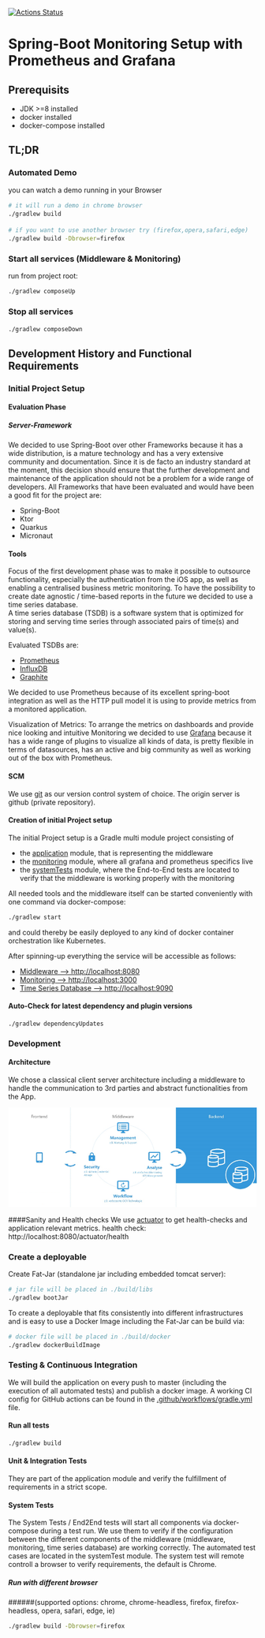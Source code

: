 [![Actions Status](https://github.com/christian-draeger/prometheus-with-grafana-example/workflows/Continious%20Integration/badge.svg)](https://github.com/christian-draeger/prometheus-with-grafana-example/actions?query=workflow%3A"Continious+Integration")

Spring-Boot Monitoring Setup with Prometheus and Grafana
========================================================

## Prerequisits

* JDK >=8 installed
* docker installed
* docker-compose installed

## TL;DR

### Automated Demo
you can watch a demo running in your Browser
```bash
# it will run a demo in chrome browser
./gradlew build

# if you want to use another browser try (firefox,opera,safari,edge)
./gradlew build -Dbrowser=firefox
```

### Start all services (Middleware & Monitoring)
run from project root:

```bash
./gradlew composeUp
```

### Stop all services
```bash
./gradlew composeDown
```

## Development History and Functional Requirements
### Initial Project Setup

#### Evaluation Phase
##### Server-Framework
We decided to use Spring-Boot over other Frameworks because it has a wide distribution, is a mature technology and has a very extensive community and documentation. Since it is de facto an industry standard at the moment, this decision should ensure that the further development and maintenance of the application should not be a problem for a wide range of developers.
All Frameworks that have been evaluated and would have been a good fit for the project are:
* Spring-Boot
* Ktor
* Quarkus
* Micronaut

#### Tools
Focus of the first development phase was to make it possible to outsource functionality, especially the authentication from the iOS app, as well as enabling a centralised business metric monitoring.
To have the possibility to create date agnostic / time-based reports in the future we decided to use a time series database.  
A time series database (TSDB) is a software system that is optimized for storing and serving time series through associated pairs of time(s) and value(s).

Evaluated TSDBs are:
* [Prometheus](https://en.wikipedia.org/wiki/Prometheus_(software))
* [InfluxDB](https://en.wikipedia.org/wiki/InfluxDB)
* [Graphite](https://en.wikipedia.org/wiki/Graphite_(software))

We decided to use Prometheus because of its excellent spring-boot integration as well as the HTTP pull model it is using to provide metrics from a monitored application.

Visualization of Metrics:
To arrange the metrics on dashboards and provide nice looking and intuitive Monitoring we decided to use [Grafana](https://grafana.com/) because it has a wide range of plugins to visualize all kinds of data, is pretty flexible in terms of datasources, has an active and big community as well as working out of the box with Prometheus. 

#### SCM
We use [git](https://git-scm.com/) as our version control system of choice. The origin server is github (private repository).

#### Creation of initial Project setup
The initial Project setup is a Gradle multi module project consisting of
* the [application](./application/README.md) module, that is representing the middleware
* the [monitoring](./monitoring/README.md) module, where all grafana and prometheus specifics live 
* the [systemTests](./systemTests/README.md) module, where the End-to-End tests are located to verify that the middleware is working properly with the monitoring

All needed tools and the middleware itself can be started conveniently with one command via docker-compose:
```bash
./gradlew start
```
and could thereby be easily deployed to any kind of docker container orchestration like Kubernetes.

After spinning-up everything the service will be accessible as follows:

* [Middleware --> http://localhost:8080](http://localhost:8080)
* [Monitoring --> http://localhost:3000](http://localhost:3000)
* [Time Series Database --> http://localhost:9090](http://localhost:9090)

#### Auto-Check for latest dependency and plugin versions
```
./gradlew dependencyUpdates
```

### Development
#### Architecture
We chose a classical client server architecture including a middleware to handle the communication to 3rd parties and abstract functionalities from the App.

![architektur-diagramm](architektur-diagramm.png)

####Sanity and Health checks
We use [actuator](https://docs.spring.io/spring-boot/docs/current/reference/html/production-ready-features.html) to get health-checks and application relevant metrics.
health check: http://localhost:8080/actuator/health

### Create a deployable
Create Fat-Jar (standalone jar including embedded tomcat server):
```bash
# jar file will be placed in ./build/libs
./gradlew bootJar
```

To create a deployable that fits consistently into different infrastructures and is easy to use
a Docker Image including the Fat-Jar can be build via:
```bash
# docker file will be placed in ./build/docker
./gradlew dockerBuildImage
```

### Testing & Continuous Integration
We will build the application on every push to master (including the execution of all automated tests) and publish a docker image.
A working CI config for GitHub actions can be found in the [.github/workflows/gradle.yml](./.github/workflows/gradle.yml) file.

#### Run all tests
```bash
./gradlew build
```

#### Unit & Integration Tests
They are part of the application module and verify the fulfillment of requirements in a strict scope.

#### System Tests
The System Tests / End2End tests will start all components via docker-compose during a test run.
We use them to verify if the configuration between the different components of the middleware (middleware, monitoring, time series database) are working correctly.
The automated test cases are located in the systemTest module.
The system test will remote controll a browser to verify requirements, the default is Chrome.

##### Run with different browser 
######(supported options: chrome, chrome-headless, firefox, firefox-headless, opera, safari, edge, ie)
```bash
./gradlew build -Dbrowser=firefox
```
